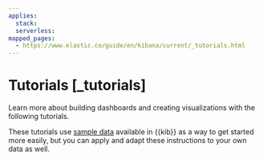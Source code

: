 ```yaml
---
applies:
  stack:
  serverless:
mapped_pages:
  - https://www.elastic.co/guide/en/kibana/current/_tutorials.html
---
```


# Tutorials [_tutorials]

Learn more about building dashboards and creating visualizations with the following tutorials.

These tutorials use [sample data](../index.md#gs-get-data-into-kibana) available in {{kib}} as a way to get started more easily, but you can apply and adapt these instructions to your own data as well.



